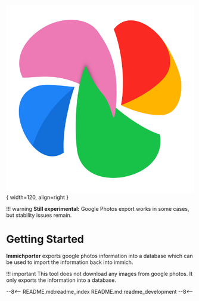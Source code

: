 
![Immichporter logo](assets/logo.png){ width=120, align=right }

!!! warning
    **Still experimental:** Google Photos export works in some cases, but stability issues remain.

# Getting Started

**Immichporter** exports google photos information into a database which can be used to import the information back into immich.

!!! important
    This tool does not download any images from google photos. It only exports the information into a database.


--8<--
README.md:readme_index
README.md:readme_development
--8<--
